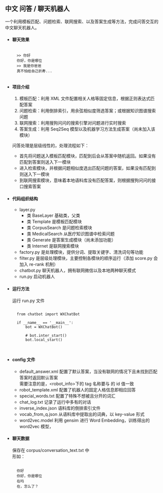 ## 中文 问答 / 聊天机器人

一个利用模板匹配、问题检索、联网搜索、以及答案生成等方法，完成问答交互的中文聊天机器人。

- #### 聊天效果
    <pre><code>
    >> 你好
    你好，你是哪位
    >> 我是你爸爸
    真不怕给自己折寿...
    </code></pre>
    

- #### 项目介绍

    1. 模板匹配：利用 XML 文件配置相关人格等固定信息，根据正则表达式匹配答案
    2. 问题检索：利用倒排索引，用余弦相似度筛选答案；或根据知识图谱搜索问题
    3. 联网搜索：利用搜狗问问的搜索引擎对问题进行实时搜索
    4. 答案生成：利用 Seq2Seq 模型以及机器学习方法生成答案（尚未加入该模块）
    
    问答处理是层级线性的，处理流程如下：
    - 首先将问题送入模板匹配模块，匹配到后会从答案中随机返回。如果没有匹配到答案则送入下一模块
    - 进入检索模块，并根据问题相似度选出匹配问题的答案，如果没有匹配到则送入下一模块
    - 到联网搜索模块，意味着本地语料库没有匹配答案，则根据搜狗问问的接口搜索答案
    

- #### 代码组织结构
    
    - layer.py
        - 类 BaseLayer 基础类，父类
        - 类 Template 是模板匹配模块    
        - 类 CorpusSearch 是问题检索模块
        - 类 MedicalSearch 从医疗知识图谱中检索问题
        - 类 Generate 是答案生成模块（尚未添加功能）
        - 类 Internet 是联网搜索模块
    - factory.py 是处理模块，提供分词、提取关键字、清洗词句等功能
    - filter.py 是层级处理模块，主要控制各模块的顺序运行（添加 score.py 会加入 re-rank 机制）
    - chatbot.py 聊天机器人，拥有联网微信以及本地两种聊天模式
    - run.py 启动机器人


- #### 运行方法
    
    运行 run.py 文件<br>
    <pre><code>
    from chatbot import WXChatBot

    if __name__ == '__main__':
        bot = WXChatBot()
        
        # bot.inter_start()
        bot.local_start()
      
    </code></pre>
   
- #### config 文件

    - default_answer.xml 配置了默认答案，当没有联网的情况下且未找到匹配答案时返回默认答案<br>
    需要注意的是，<robot_info>下的 tag 名称要与 <temp id='name'>的 id 值一致
    - robot_template.xml 配置了机器人的固定人格信息即相应回答
    - special_words.txt 配置了特殊不想被且分开的词汇
    - chat_log.txt 记录了运行中多有的对话
    - inverse_index.json 语料库的倒排索引文件
    - vocab_from_q.json 从语料库中提取出的词典，以 key-value 形式
    - word2vec.model 利用 gensim 进行 Word Embedding，训练得出的 word2vec 模型，

- #### 聊天数据

    保存在 corpus/conversation_text.txt 中<br>
    形如：
    <pre><code>
    你好
    你好，你是哪位
    在吗
    在，怎么了？
    </code></pre>
    
